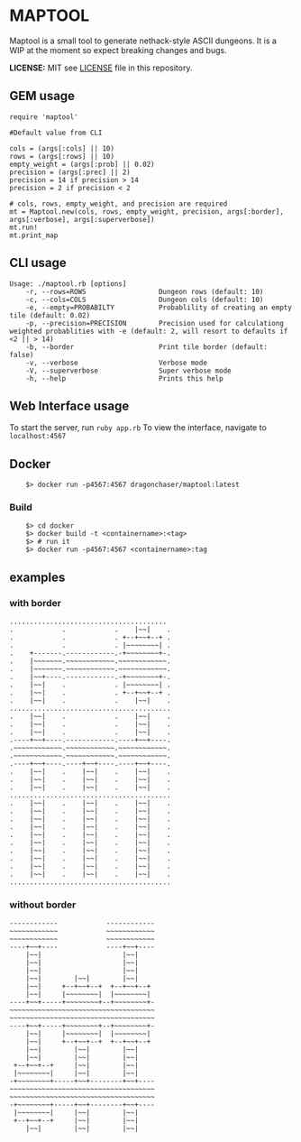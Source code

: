 # MAPTOOL

Maptool is a small tool to generate nethack-style ASCII dungeons.
It is a WIP at the moment so expect breaking changes and bugs.

**LICENSE:** MIT see [LICENSE](https://github.com/dragonchaser/maptool/blob/master/LICENSE) file in this repository.

## GEM usage

```
require 'maptool'

#Default value from CLI

cols = (args[:cols] || 10)
rows = (args[:rows] || 10)
empty_weight = (args[:prob] || 0.02)
precision = (args[:prec] || 2)
precision = 14 if precision > 14
precision = 2 if precision < 2

# cols, rows, empty_weight, and precision are required
mt = Maptool.new(cols, rows, empty_weight, precision, args[:border], args[:verbose], args[:superverbose])
mt.run!
mt.print_map
```

## CLI usage

```
Usage: ./maptool.rb [options]
    -r, --rows=ROWS                  Dungeon rows (default: 10)
    -c, --cols=COLS                  Dungeon cols (default: 10)
    -e, --empty=PROBABILTY           Probablility of creating an empty tile (default: 0.02)
    -p, --precision=PRECISION        Precision used for calculationg weighted probablities with -e (default: 2, will resort to defaults if <2 || > 14)
    -b, --border                     Print tile border (default: false)
    -v, --verbose                    Verbose mode
    -V, --superverbose               Super verbose mode
    -h, --help                       Prints this help
```

## Web Interface usage
To start the server, run `ruby app.rb` To view the interface, navigate to `localhost:4567`

## Docker

```
    $> docker run -p4567:4567 dragonchaser/maptool:latest
```

### Build

```
    $> cd docker
    $> docker build -t <containername>:<tag>
    $> # run it
    $> docker run -p4567:4567 <containername>:tag
```
## examples

### with border

```
.......................................
.            .            .    |~~|    .
.            .            . +--+~~+--+ .
.            .            . |~~~~~~~~| .
.    +-------.------------.-+~~~~~~~~+-.
.    |~~~~~~~.~~~~~~~~~~~~.~~~~~~~~~~~~.
.    |~~~~~~~.~~~~~~~~~~~~.~~~~~~~~~~~~.
.    |~~+----.------------.-+~~~~~~~~+-.
.    |~~|    .            . |~~~~~~~~| .
.    |~~|    .            . +--+~~+--+ .
.    |~~|    .            .    |~~|    .
........................................
.    |~~|    .            .    |~~|    .
.    |~~|    .            .    |~~|    .
.    |~~|    .            .    |~~|    .
.----+~~+----.------------.----+~~+----.
.~~~~~~~~~~~~.~~~~~~~~~~~~.~~~~~~~~~~~~.
.~~~~~~~~~~~~.~~~~~~~~~~~~.~~~~~~~~~~~~.
.----+~~+----.----+~~+----.----+~~+----.
.    |~~|    .    |~~|    .    |~~|    .
.    |~~|    .    |~~|    .    |~~|    .
.    |~~|    .    |~~|    .    |~~|    .
........................................
.    |~~|    .    |~~|    .    |~~|    .
.    |~~|    .    |~~|    .    |~~|    .
.    |~~|    .    |~~|    .    |~~|    .
.    |~~|    .    |~~|    .    |~~|    .
.    |~~|    .    |~~|    .    |~~|    .
.    |~~|    .    |~~|    .    |~~|    .
.    |~~|    .    |~~|    .    |~~|    .
.    |~~|    .    |~~|    .    |~~|    .
.    |~~|    .    |~~|    .    |~~|    .
.    |~~|    .    |~~|    .    |~~|    .
........................................
```

### without border

```
------------            ------------
~~~~~~~~~~~~            ~~~~~~~~~~~~
~~~~~~~~~~~~            ~~~~~~~~~~~~
----+~~+----            ----+~~+----
    |~~|                    |~~|
    |~~|                    |~~|
    |~~|                    |~~|
    |~~|        |~~|        |~~|
    |~~|     +--+~~+--+  +--+~~+--+
    |~~|     |~~~~~~~~|  |~~~~~~~~|
----+~~+-----+~~~~~~~~+--+~~~~~~~~+-
~~~~~~~~~~~~~~~~~~~~~~~~~~~~~~~~~~~~
~~~~~~~~~~~~~~~~~~~~~~~~~~~~~~~~~~~~
----+~~+-----+~~~~~~~~+--+~~~~~~~~+-
    |~~|     |~~~~~~~~|  |~~~~~~~~|
    |~~|     +--+~~+--+  +--+~~+--+
    |~~|        |~~|        |~~|
    |~~|        |~~|        |~~|
 +--+~~+--+     |~~|        |~~|
 |~~~~~~~~|     |~~|        |~~|
-+~~~~~~~~+-----+~~+--------+~~+----
~~~~~~~~~~~~~~~~~~~~~~~~~~~~~~~~~~~~
~~~~~~~~~~~~~~~~~~~~~~~~~~~~~~~~~~~~
-+~~~~~~~~+-----+~~+--------+~~+----
 |~~~~~~~~|     |~~|        |~~|
 +--+~~+--+     |~~|        |~~|
    |~~|        |~~|        |~~|
```
